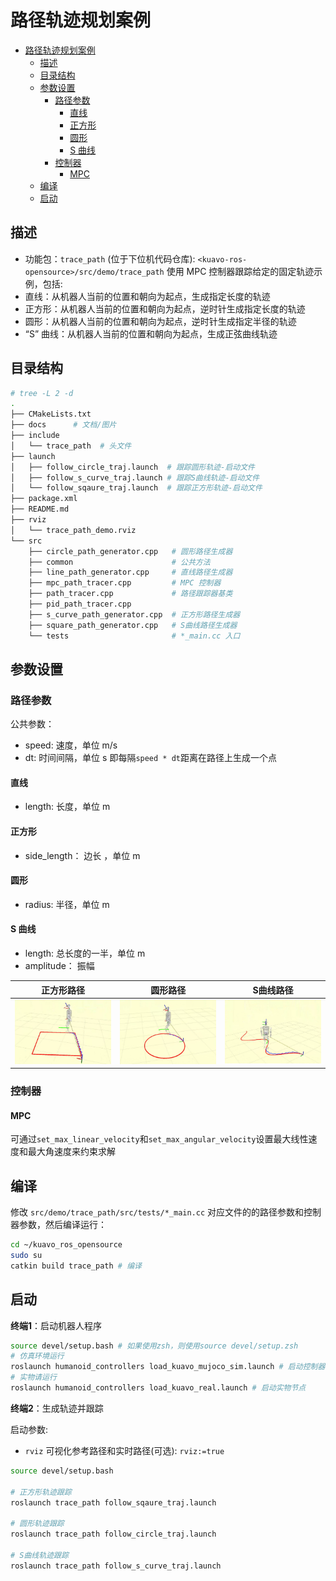 # 路径轨迹规划案例
- [路径轨迹规划案例](#路径轨迹规划案例)
  - [描述](#描述)
  - [目录结构](#目录结构)
  - [参数设置](#参数设置)
    - [路径参数](#路径参数)
      - [直线](#直线)
      - [正方形](#正方形)
      - [圆形](#圆形)
      - [S 曲线](#s-曲线)
    - [控制器](#控制器)
      - [MPC](#mpc)
  - [编译](#编译)
  - [启动](#启动)

## 描述
- 功能包：`trace_path` (位于下位机代码仓库): `<kuavo-ros-opensource>/src/demo/trace_path`
使用 MPC 控制器跟踪给定的固定轨迹示例，包括:
- 直线：从机器人当前的位置和朝向为起点，生成指定长度的轨迹
- 正方形：从机器人当前的位置和朝向为起点，逆时针生成指定长度的轨迹
- 圆形：从机器人当前的位置和朝向为起点，逆时针生成指定半径的轨迹
- “S” 曲线：从机器人当前的位置和朝向为起点，生成正弦曲线轨迹

## 目录结构
```bash
# tree -L 2 -d
.
├── CMakeLists.txt
├── docs      # 文档/图片
├── include 
│   └── trace_path  # 头文件
├── launch        
│   ├── follow_circle_traj.launch  # 跟踪圆形轨迹-启动文件
│   ├── follow_s_curve_traj.launch # 跟踪S曲线轨迹-启动文件
│   └── follow_sqaure_traj.launch  # 跟踪正方形轨迹-启动文件
├── package.xml
├── README.md
├── rviz
│   └── trace_path_demo.rviz
└── src
    ├── circle_path_generator.cpp   # 圆形路径生成器
    ├── common                      # 公共方法
    ├── line_path_generator.cpp     # 直线路径生成器
    ├── mpc_path_tracer.cpp         # MPC 控制器
    ├── path_tracer.cpp             # 路径跟踪器基类
    ├── pid_path_tracer.cpp
    ├── s_curve_path_generator.cpp  # 正方形路径生成器
    ├── square_path_generator.cpp   # S曲线路径生成器
    └── tests                       # *_main.cc 入口
```
## 参数设置
### 路径参数
公共参数：
- speed: 速度，单位 m/s
- dt: 时间间隔，单位 s
即每隔`speed * dt`距离在路径上生成一个点
#### 直线
- length: 长度，单位 m
#### 正方形
- side_length： 边长 ，单位 m
#### 圆形
- radius: 半径，单位 m
#### S 曲线
- length: 总长度的一半，单位 m
- amplitude： 振幅

| 正方形路径 | 圆形路径|S曲线路径 |
| -- | -- | -- |
|![正方形](images/正方形.png)|![圆形](images/圆形.png)|![S形](images/S形.png)|

### 控制器

#### MPC 
可通过`set_max_linear_velocity`和`set_max_angular_velocity`设置最大线性速度和最大角速度来约束求解

## 编译
修改 `src/demo/trace_path/src/tests/*_main.cc` 对应文件的的路径参数和控制器参数，然后编译运行：
```bash
cd ~/kuavo_ros_opensource
sudo su
catkin build trace_path # 编译
```

## 启动
**终端1**：启动机器人程序

```bash
source devel/setup.bash # 如果使用zsh，则使用source devel/setup.zsh
# 仿真环境运行
roslaunch humanoid_controllers load_kuavo_mujoco_sim.launch # 启动控制器、mpc、wbc、仿真器
# 实物请运行
roslaunch humanoid_controllers load_kuavo_real.launch # 启动实物节点
```

**终端2**：生成轨迹并跟踪

启动参数:
- `rviz` 可视化参考路径和实时路径(可选): `rviz:=true`

```bash
source devel/setup.bash

# 正方形轨迹跟踪
roslaunch trace_path follow_sqaure_traj.launch

# 圆形轨迹跟踪
roslaunch trace_path follow_circle_traj.launch

# S曲线轨迹跟踪
roslaunch trace_path follow_s_curve_traj.launch
```


